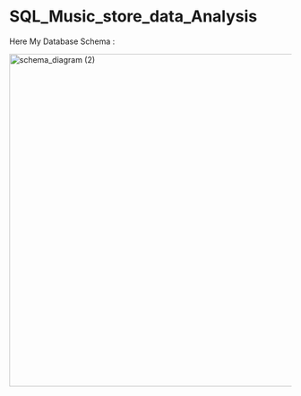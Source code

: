# SQL_Music_store_data_Analysis
Here My Database Schema : 


<img width="594" alt="schema_diagram (2)" src="https://github.com/Manishanuwal/SQL_Music_store_data_Analysis/assets/107305277/e1510274-fc01-4f8c-a96a-eda460367382">
